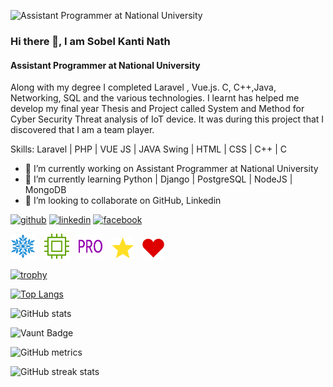 ![Assistant Programmer at National University](https://media.licdn.com/dms/image/D5616AQGoVLSFQ2Wakw/profile-displaybackgroundimage-shrink_350_1400/0/1706859570162?e=1712188800&v=beta&t=RzDMLNp21oAiqu5ajjRC3JXT0-NqK9KjqFw0JQcpq0M)

### Hi there 👋, I am Sobel Kanti Nath
#### Assistant Programmer at National University


Along with my degree I completed Laravel , Vue.js. C, C++,Java, Networking, SQL and the various technologies. I learnt has helped me develop my final year Thesis and Project called System and Method for Cyber Security Threat analysis of IoT device.
It was during this project that I discovered that I am a team player.


Skills: Laravel | PHP | VUE JS | JAVA Swing | HTML | CSS | C++ | C

- 🔭 I’m currently working on Assistant Programmer at National University 
- 🌱 I’m currently learning Python | Django | PostgreSQL | NodeJS | MongoDB 
- 👯 I’m looking to collaborate on GitHub, Linkedin 


[<img src='https://cdn.jsdelivr.net/npm/simple-icons@3.0.1/icons/github.svg' alt='github' height='40'>](https://github.com/https://github.com/SobelKantiNath)  [<img src='https://cdn.jsdelivr.net/npm/simple-icons@3.0.1/icons/linkedin.svg' alt='linkedin' height='40'>](https://www.linkedin.com/in/https://www.linkedin.com/in/sobel-kanti-nath-3537211b5//)  [<img src='https://cdn.jsdelivr.net/npm/simple-icons@3.0.1/icons/facebook.svg' alt='facebook' height='40'>](https://www.facebook.com/https://www.facebook.com/engr.sobelkantinathduet/)  

<a href='https://archiveprogram.github.com/'><img src='https://raw.githubusercontent.com/acervenky/animated-github-badges/master/assets/acbadge.gif' width='40' height='40'></a> <a href='https://docs.github.com/en/developers'><img src='https://raw.githubusercontent.com/acervenky/animated-github-badges/master/assets/devbadge.gif' width='40' height='40'></a> <a href='https://github.com/pricing'><img src='https://raw.githubusercontent.com/acervenky/animated-github-badges/master/assets/pro.gif' width='40' height='40'></a> <a href='https://stars.github.com/'><img src='https://raw.githubusercontent.com/acervenky/animated-github-badges/master/assets/starbadge.gif' width='35' height='35'></a> <a href='https://docs.github.com/en/github/supporting-the-open-source-community-with-github-sponsors'><img src='https://raw.githubusercontent.com/acervenky/animated-github-badges/master/assets/sponsorbadge.gif' width='35' height='35'></a> 

[![trophy](https://github-profile-trophy.vercel.app/?username=https://github.com/SobelKantiNath)](https://github.com/ryo-ma/github-profile-trophy)

[![Top Langs](https://github-readme-stats.vercel.app/api/top-langs/?username=https://github.com/SobelKantiNath)](https://github.com/anuraghazra/github-readme-stats)

![GitHub stats](https://github-readme-stats.vercel.app/api?username=https://github.com/SobelKantiNath&show_icons=true&count_private=true)  

![Vaunt Badge](https://api.vaunt.dev/v1/github/entities/https://github.com/SobelKantiNath/contributions?format=svg&private=true)  

![GitHub metrics](https://metrics.lecoq.io/https://github.com/SobelKantiNath)  

![GitHub streak stats](https://streak-stats.demolab.com/?user=https://github.com/SobelKantiNath)  

